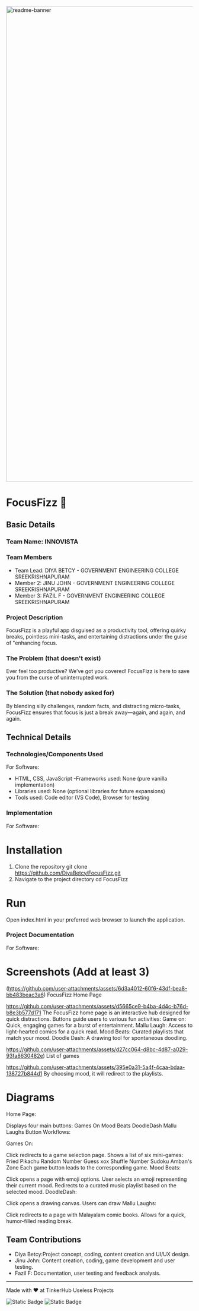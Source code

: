<img width="1280" alt="readme-banner" src="https://github.com/user-attachments/assets/35332e92-44cb-425b-9dff-27bcf1023c6c">

# FocusFizz 🎯


## Basic Details
### Team Name: INNOVISTA


### Team Members
- Team Lead: DIYA BETCY - GOVERNMENT ENGINEERING COLLEGE SREEKRISHNAPURAM
- Member 2: JINU JOHN - GOVERNMENT ENGINEERING COLLEGE SREEKRISHNAPURAM
- Member 3: FAZIL F - GOVERNMENT ENGINEERING COLLEGE SREEKRISHNAPURAM

### Project Description
FocusFizz is a playful app disguised as a productivity tool, offering quirky breaks, pointless mini-tasks, and entertaining distractions under the guise of "enhancing focus.

### The Problem (that doesn't exist)
Ever feel too productive? We’ve got you covered! FocusFizz is here to save you from the curse of uninterrupted work.

### The Solution (that nobody asked for)
By blending silly challenges, random facts, and distracting micro-tasks, FocusFizz ensures that focus is just a break away—again, and again, and again.

## Technical Details
### Technologies/Components Used
For Software:
- HTML, CSS, JavaScript
-Frameworks used: None (pure vanilla implementation)
- Libraries used: None (optional libraries for future expansions)
- Tools used: Code editor (VS Code), Browser for testing

### Implementation
For Software:
# Installation
1. Clone the repository
    git clone https://github.com/DiyaBetcy/FocusFizz.git
2. Navigate to the project directory
    cd FocusFizz

# Run
Open index.html in your preferred web browser to launch the application.

### Project Documentation
For Software:

# Screenshots (Add at least 3)
(https://github.com/user-attachments/assets/6d3a4012-60f6-43df-bea8-bb483beac3a6)
FocusFizz Home Page

https://github.com/user-attachments/assets/d5665ce9-b4ba-4d4c-b76d-b8e3b577d171
The FocusFizz home page is an interactive hub designed for quick distractions. Buttons guide users to various fun activities:
Game on: Quick, engaging games for a burst of entertainment.
Mallu Laugh: Access to light-hearted comics for a quick read.
Mood Beats: Curated playlists that match your mood.
Doodle Dash: A drawing tool for spontaneous doodling.

https://github.com/user-attachments/assets/d27cc064-d8bc-4d87-a029-93fa8630482e)
List of games

https://github.com/user-attachments/assets/395e0a31-5a4f-4caa-bdaa-138727b844d1
By choosing mood, it will redirect to the playlists.

# Diagrams
Home Page:

Displays four main buttons:
Games On
Mood Beats
DoodleDash
Mallu Laughs
Button Workflows:

Games On:

Click redirects to a game selection page.
Shows a list of six mini-games:
Fried Pikachu
Random Number Guess
xox
Shuffle Number
Sudoku
Amban's Zone
Each game button leads to the corresponding game.
Mood Beats:

Click opens a page with emoji options.
User selects an emoji representing their current mood.
Redirects to a curated music playlist based on the selected mood.
DoodleDash:

Click opens a drawing canvas.
Users can draw
Mallu Laughs:

Click redirects to a page with Malayalam comic books.
Allows for a quick, humor-filled reading break.

## Team Contributions
- Diya Betcy:Project concept, coding, content creation and UI/UX design.
- Jinu John:  Content creation, coding, game development and user testing.
- Fazil F:  Documentation, user testing and feedback analysis.

---
Made with ❤️ at TinkerHub Useless Projects 

![Static Badge](https://img.shields.io/badge/TinkerHub-24?color=%23000000&link=https%3A%2F%2Fwww.tinkerhub.org%2F)
![Static Badge](https://img.shields.io/badge/UselessProject--24-24?link=https%3A%2F%2Fwww.tinkerhub.org%2Fevents%2FQ2Q1TQKX6Q%2FUseless%2520Projects)



